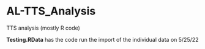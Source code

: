 # AL-TTS_Analysis
TTS analysis (mostly R code)

**Testing.RData** has the code run the import of the individual data on 5/25/22